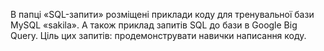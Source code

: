 В папці «SQL-запити» розміщені приклади коду для тренувальної бази MySQL «sakila».
А також приклад запитів SQL до бази в Google Big Query.
Ціль цих запитів: продемонструвати навички написання коду. 
 
